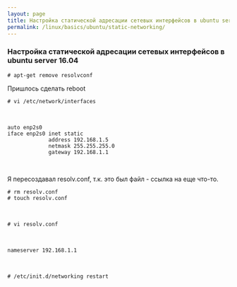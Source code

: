 ```yaml
---
layout: page
title: Настройка статической адресации сетевых интерфейсов в ubuntu server 16.04
permalink: /linux/basics/ubuntu/static-networking/
---
```


### Настройка статической адресации сетевых интерфейсов в ubuntu server 16.04


    # apt-get remove resolvconf


Пришлось сделать reboot


    # vi /etc/network/interfaces

<br/>

    auto enp2s0
    iface enp2s0 inet static
                 address 192.168.1.5
                 netmask 255.255.255.0
                 gateway 192.168.1.1



<br/>


Я пересоздавал resolv.conf, т.к. это был файл - ссылка на еще что-то.

    # rm resolv.conf
    # touch resolv.conf

<br/>

    # vi resolv.conf

<br/>

    nameserver 192.168.1.1

<br/>


    # /etc/init.d/networking restart
